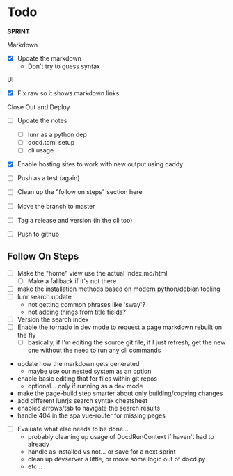 # Todo

**SPRINT**

Markdown

* [x] Update the markdown
    * Don't try to guess syntax

UI

* [x] Fix raw so it shows markdown links

Close Out and Deploy

* [ ] Update the notes
    * [ ] lunr as a python dep
    * [ ] docd.toml setup
    * [ ] cli usage
* [x] Enable hosting sites to work with new output using caddy
* [ ] Push as a test (again)
* [ ] Clean up the "follow on steps" section here
* [ ] Move the branch to master
* [ ] Tag a release and version (in the cli too)
* [ ] Push to github


## Follow On Steps

* [ ] Make the "home" view use the actual index.md/html
    * [ ] Make a fallback if it's not there
* [ ] make the installation methods based on modern python/debian tooling
* [ ] lunr search update
    * not getting common phrases like 'sway'?
    * not adding things from title fields?
* [ ] Version the search index
* [ ] Enable the tornado in dev mode to request a page markdown rebuilt on the fly
    * [ ] basically, if I'm editing the source git file, if I just refresh, get the new one
          without the need to run any cli commands
* update how the markdown gets generated
    * maybe use our nested system as an option
* enable basic editing that for files within git repos
    * optional... only if running as a dev mode
* make the page-build step smarter about only building/copying changes
* add different lunrjs search syntax cheatsheet
* enabled arrows/tab to navigate the search results
* handle 404 in the spa vue-router for missing pages
* [ ] Evaluate what else needs to be done...
    * probably cleaning up usage of DocdRunContext if haven't had to already
    * handle as installed vs not... or save for a next sprint
    * clean up devserver a little, or move some logic out of docd.py
    * etc...